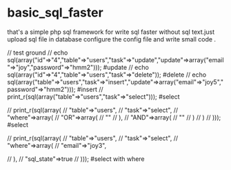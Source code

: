 # basic_sql_faster
that's a simple php sql framework for write sql faster without sql text.just upload sql file in   database configure the config file and write small  code .



// test ground
// echo sql(array("id"=>"4","table"=>"users","task"=>"update","update"=>array("email"=>"joy","password"=>"hmm2"))); #update
// echo sql(array("id"=>"4","table"=>"users","task"=>"delete")); #delete
// echo sql(array("table"=>"users","task"=>"insert","update"=>array("email"=>"joy5","password"=>"hmm2"))); #insert
// print_r(sql(array("table"=>"users","task"=>"select"))); #select



// print_r(sql(array(
//     "table"=>"users",
//     "task"=>"select",
//     "where"=>array(
//         "OR"=>array(
//             ""
//         ),
//         "AND"=>array(
//             ""
//         )
//     )
// ))); #select


// print_r(sql(array(
//     "table"=>"users",
//     "task"=>"select",
//     "where"=>array(
//         "email"=>"joy3",
        
//     ),
//     "sql_state"=>true
// ))); #select with where

